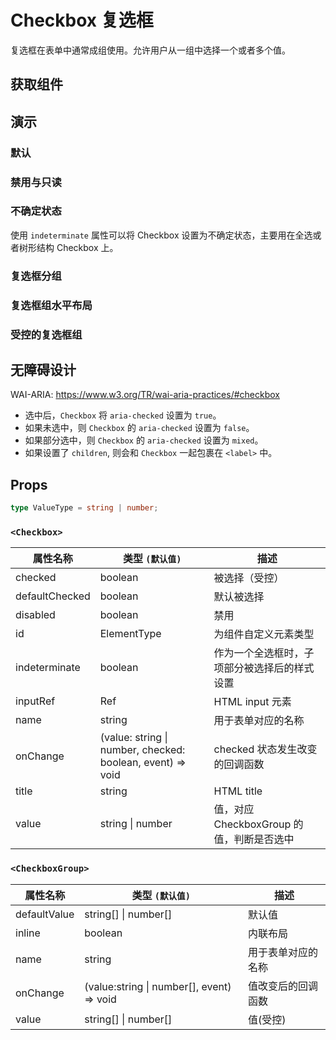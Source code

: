 # Checkbox 复选框

复选框在表单中通常成组使用。允许用户从一组中选择一个或者多个值。

## 获取组件

<!--{include:<import-guide>}-->

## 演示

### 默认

<!--{include:`basic.md`}-->

### 禁用与只读

<!--{include:`disabled.md`}-->

### 不确定状态

使用 `indeterminate` 属性可以将 Checkbox 设置为不确定状态，主要用在全选或者树形结构 Checkbox 上。

<!--{include:`indeterminate.md`}-->

### 复选框分组

<!--{include:`checkbox-group.md`}-->

### 复选框组水平布局

<!--{include:`checkbox-groupinline.md`}-->

### 受控的复选框组

<!--{include:`checkbox-group-controlled.md`}-->

## 无障碍设计

WAI-ARIA: https://www.w3.org/TR/wai-aria-practices/#checkbox

- 选中后，`Checkbox` 将 `aria-checked` 设置为 `true`。
- 如果未选中，则 `Checkbox` 的 `aria-checked` 设置为 `false`。
- 如果部分选中，则 `Checkbox` 的 `aria-checked` 设置为 `mixed`。
- 如果设置了 `children`, 则会和 `Checkbox` 一起包裹在 `<label>` 中。

## Props

```ts
type ValueType = string | number;
```

### `<Checkbox>`

| 属性名称       | 类型 `(默认值)`                                            | 描述                                         |
| -------------- | ---------------------------------------------------------- | -------------------------------------------- |
| checked        | boolean                                                    | 被选择（受控）                               |
| defaultChecked | boolean                                                    | 默认被选择                                   |
| disabled       | boolean                                                    | 禁用                                         |
| id             | ElementType                                                | 为组件自定义元素类型                         |
| indeterminate  | boolean                                                    | 作为一个全选框时，子项部分被选择后的样式设置 |
| inputRef       | Ref                                                        | HTML input 元素                              |
| name           | string                                                     | 用于表单对应的名称                           |
| onChange       | (value: string \| number, checked: boolean, event) => void | checked 状态发生改变的回调函数               |
| title          | string                                                     | HTML title                                   |
| value          | string \| number                                           | 值，对应 CheckboxGroup 的值，判断是否选中    |

### `<CheckboxGroup>`

| 属性名称     | 类型 `(默认值)`                           | 描述               |
| ------------ | ----------------------------------------- | ------------------ |
| defaultValue | string[] \| number[]                      | 默认值             |
| inline       | boolean                                   | 内联布局           |
| name         | string                                    | 用于表单对应的名称 |
| onChange     | (value:string \| number[], event) => void | 值改变后的回调函数 |
| value        | string[] \| number[]                      | 值(受控)           |
